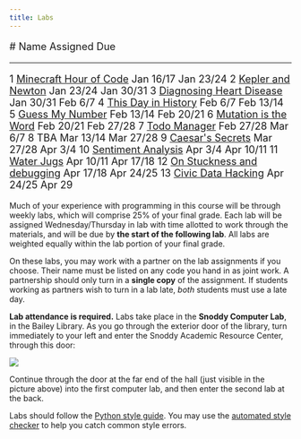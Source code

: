 ```yaml
---
title: Labs
---
```


<font size="+1">

\#    Name                                                                          Assigned     Due
----- --------------------------------------------------                            ----------   ---
1     [Minecraft Hour of Code](labs/minecraft.html)                                 Jan 16/17    Jan 23/24
2     [Kepler and Newton](labs/kepler-newton.html)                                  Jan 23/24    Jan 30/31
3     [Diagnosing Heart Disease](labs/heart-disease.html)                           Jan 30/31    Feb 6/7
4     [This Day in History](labs/dow.html)                                          Feb 6/7      Feb 13/14
5     [Guess My Number](labs/guess.html)                                            Feb 13/14    Feb 20/21
6     [Mutation is the Word](labs/doublets.html)                                    Feb 20/21    Feb 27/28
7     [Todo Manager](labs/todo-manager.html)                                        Feb 27/28    Mar 6/7
8     TBA                                                                           Mar 13/14    Mar 27/28
9     [Caesar's Secrets](labs/caesar.html)                                          Mar 27/28    Apr 3/4
10    [Sentiment Analysis](labs/sentiment.html)                                     Apr 3/4      Apr 10/11
11    [Water Jugs](labs/waterjug.html)                                              Apr 10/11    Apr 17/18
12    [On Stuckness and debugging](labs/debugging.html)                             Apr 17/18    Apr 24/25
13    [Civic Data Hacking](labs/civic-data-hacking.html)                            Apr 24/25    Apr 29

</font>

  <!-- P2    [Project 2](http://mgoadric.github.io/csci150/projects/project2.html) start   Mar 7/8 -->
  <!-- 11    [Graphics and Animation](labs/processing.html)                                Apr 11/12 -->
  <!-- 13    Final project workshop (optional)                                             Apr 25/26 -->

 <!-- \* <i>Technically this lab is due before you leave for Thanksgiving; but the -->
 <!-- intention is that you should be able to finish it during the 3-hour lab -->
 <!-- period on Nov 14/15.</i> -->

Much of your experience with programming in this course will be
through weekly labs, which will comprise 25% of your final grade. Each
lab will be assigned Wednesday/Thursday in lab with time allotted to
work through the materials, and will be due by **the start of the
following lab**. All labs are weighted equally within the lab portion
of your final grade.

On these labs, you may work with a partner on the lab assignments if
you choose. Their name must be listed on any code you hand in as joint
work.  A partnership should only turn in a <b>single copy</b> of the
assignment.  If students working as partners wish to turn in a lab
late, *both* students must use a late day.

**Lab attendance is required.** Labs take place in the **Snoddy Computer
Lab**, in the Bailey Library. As you go through the exterior door of the
library, turn immediately to your left and enter the Snoddy Academic
Resource Center, through this door:

![](https://www.hendrix.edu/uploadedImages/Bailey_Library/Snoddy.jpg)

Continue through the door at the far end of the hall (just visible in
the picture above) into the first computer lab, and then enter the
second lab at the back.

Labs should follow
the
[Python style guide](http://mgoadric.github.io/csci150/python_style_guide.html).
You may use
the
[automated style checker](http://mgoadric.github.io/csci150/python_style_guide.html) to
help you catch common style errors.
